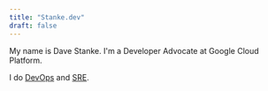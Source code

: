 ```yaml
---
title: "Stanke.dev"
draft: false
---
```


My name is Dave Stanke. 
I'm a Developer Advocate at Google Cloud Platform.

I do [DevOps](https://cloud.google.com/devops/) and [SRE](https://google.com/sre).
